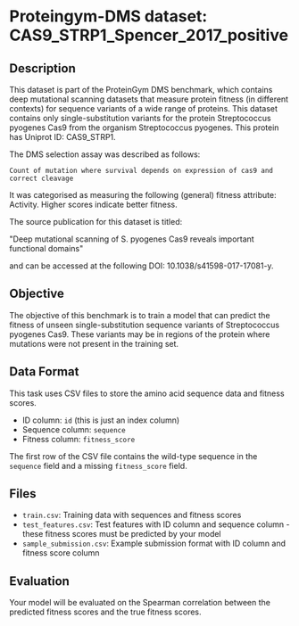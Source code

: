 
# Proteingym-DMS dataset: CAS9_STRP1_Spencer_2017_positive

## Description

This dataset is part of the ProteinGym DMS benchmark, which contains deep mutational scanning datasets that measure
protein fitness (in different contexts) for sequence variants of a wide range of proteins. This dataset contains
only single-substitution variants for the protein Streptococcus pyogenes Cas9 from the organism Streptococcus pyogenes. This protein has Uniprot ID: CAS9_STRP1. 

The DMS selection assay was described as follows: 

    Count of mutation where survival depends on expression of cas9 and correct cleavage

It was categorised as measuring the following (general) fitness attribute: Activity. Higher scores indicate better fitness.

The source publication for this dataset is titled: 

"Deep mutational scanning of S. pyogenes Cas9 reveals important functional domains"

and can be accessed at the following DOI: 10.1038/s41598-017-17081-y.

## Objective

The objective of this benchmark is to train a model that can predict the fitness of unseen single-substitution sequence variants of Streptococcus pyogenes Cas9.
These variants may be in regions of the protein where mutations were not present in the training set.

## Data Format

This task uses CSV files to store the amino acid sequence data and fitness scores.
- ID column: `id` (this is just an index column)
- Sequence column: `sequence`
- Fitness column: `fitness_score`

The first row of the CSV file contains the wild-type sequence in the `sequence` field and a missing `fitness_score` field.

## Files

- `train.csv`: Training data with sequences and fitness scores
- `test_features.csv`: Test features with ID column and sequence column - these fitness scores must be predicted by your model
- `sample_submission.csv`: Example submission format with ID column and fitness score column

## Evaluation

Your model will be evaluated on the Spearman correlation between the predicted fitness scores and the true fitness scores.
